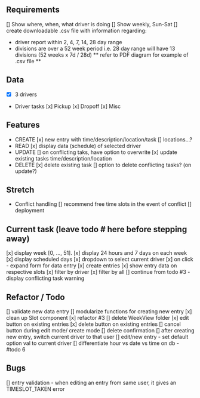 ## Requirements

[] Show where, when, what driver is doing
[] Show weekly, Sun-Sat
[] create downloadable .csv file with information regarding:

- driver report within 2, 4, 7, 14, 28 day range
- divisions are over a 52 week period
  i.e. 28 day range will have 13 divisions (52 weeks x 7d / 28d)
  ** refer to PDF diagram for example of .csv file **

## Data

- [x] 3 drivers

- Driver tasks
  [x] Pickup
  [x] Dropoff
  [x] Misc

## Features

- CREATE
  [x] new entry with time/description/location/task [] locations...?
- READ
  [x] display data (schedule) of selected driver
- UPDATE
  [] on conflicting taks, have option to overwrite
  [x] update existing tasks time/description/location
- DELETE
  [x] delete existing task
  [] option to delete conflicting tasks? (on update?)

## Stretch

- Conflict handling
  [] recommend free time slots in the event of conflict
  [] deployment

## Current task (leave todo # here before stepping away)

[x] display week [0, ..., 51].
[x] display 24 hours and 7 days on each week
[x] display scheduled days
[x] dropdown to select current driver
[x] on click - expand form for data entry
[x] create entries
[x] show entry data on respective slots
[x] filter by driver
[x] filter by all
[] continue from todo #3 - display conflicting task warning

## Refactor / Todo

[] validate new data entry
[] modularize functions for creating new entry
[x] clean up Slot component
[x] refactor #3
[] delete WeekView folder
[x] edit button on existing entries
[x] delete button on existing entries
[] cancel button during edit mode/ create mode
[] delete confirmation
[] after creating new entry, switch current driver to that user
[] edit/new entry - set default option val to current driver
[] differentiate hour vs date vs time on db - #todo 6

## Bugs

[] entry validation - when editing an entry from same user, it gives an TIMESLOT_TAKEN error
